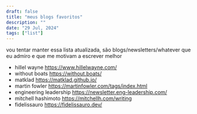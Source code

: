 ```yaml
---
draft: false
title: "meus blogs favoritos"
description: ""
date: "29 Jul, 2024"
tags: ["list"]
---
```


vou tentar manter essa lista atualizada, são blogs/newsletters/whatever que eu admiro e que me motivam a escrever melhor

- hillel wayne https://www.hillelwayne.com/
- without boats https://without.boats/
- matklad https://matklad.github.io/
- martin fowler https://martinfowler.com/tags/index.html
- engineering leadership https://newsletter.eng-leadership.com/
- mitchell hashimoto https://mitchellh.com/writing
- fidelissauro https://fidelissauro.dev/
